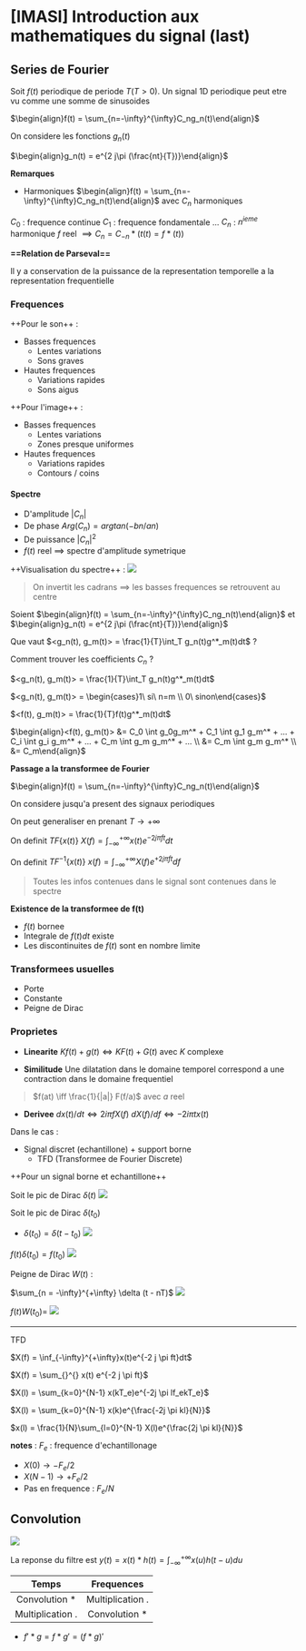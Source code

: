 [IMASI] Introduction aux mathematiques du signal (last)
===

## Series de Fourier

Soit $f(t)$ periodique de periode $T (T > 0)$. Un signal 1D periodique peut etre vu comme une somme de sinusoides

$\begin{align}f(t) = \sum_{n=-\infty}^{\infty}C_ng_n(t)\end{align}$

On considere les fonctions $g_n(t)$

$\begin{align}g_n(t) = e^{2 j\pi (\frac{nt}{T})}\end{align}$

**Remarques**

- Harmoniques 
$\begin{align}f(t) = \sum_{n=-\infty}^{\infty}C_ng_n(t)\end{align}$ avec $C_n$ harmoniques

$C_0$ : frequence continue
$C_1$ : frequence fondamentale
...
$C_n$ : $n^{ieme}$ harmonique
$f$ reel $\implies C_n = C_{-n} * (t(t) = f*(t))$

**==Relation de Parseval==**

Il y a conservation de la puissance de la representation temporelle a la representation frequentielle

### Frequences

++Pour le son++ : 
- Basses frequences
    - Lentes variations
    - Sons graves
- Hautes frequences
    - Variations rapides
    - Sons aigus


++Pour l'image++ : 
- Basses frequences
    - Lentes variations
    - Zones presque uniformes
- Hautes frequences
    - Variations rapides
    - Contours / coins

#### Spectre

- D'amplitude $|C_n|$
- De phase $Arg(C_n) = argtan(-bn/an)$
- De puissance $|C_n|^2$
- $f(t)$ reel $\implies$ spectre d'amplitude symetrique

++Visualisation du spectre++ : 
![](https://i.imgur.com/RggLESi.png)

> On invertit les cadrans $\implies$ les basses frequences se retrouvent au centre
> 
Soient $\begin{align}f(t) = \sum_{n=-\infty}^{\infty}C_ng_n(t)\end{align}$ et $\begin{align}g_n(t) = e^{2 j\pi (\frac{nt}{T})}\end{align}$

Que vaut $<g_n(t), g_m(t)> = \frac{1}{T}\int_T g_n(t)g^*_m(t)dt$ ?

Comment trouver les coefficients $C_n$ ? 

$<g_n(t), g_m(t)> = \frac{1}{T}\int_T g_n(t)g^*_m(t)dt$

$<g_n(t), g_m(t)> = \begin{cases}1\ si\ n=m \\ 0\ sinon\end{cases}$

$<f(t), g_m(t)> = \frac{1}{T}f(t)g^*_m(t)dt$

$\begin{align}<f(t), g_m(t)> &= C_0 \int g_0g_m^* + C_1 \int g_1 g_m^* + ... + C_i \int g_i g_m^* + ... + C_m \int g_m g_m^* + ... \\ &= C_m \int g_m g_m^* \\ &= C_m\end{align}$

**Passage a la transformee de Fourier**

$\begin{align}f(t) = \sum_{n=-\infty}^{\infty}C_ng_n(t)\end{align}$

On considere jusqu'a present des signaux periodiques

On peut generaliser en prenant $T \to +\infty$

On definit $TF\{x(t)\}$
$X(f) = \int_{-\infty}^{+\infty} x(t)e^{-2j \pi ft}dt$

On definit $TF^{-1}\{x(t)\}$
$x(f) = \int_{-\infty}^{+\infty} X(f)e^{+2j \pi ft}df$

> Toutes les infos contenues dans le signal sont contenues dans le spectre
> 
**Existence de la transformee de f(t)**
- $f(t)$ bornee
- Integrale de $f(t)dt$ existe
- Les discontinuites de $f(t)$ sont en nombre limite

### Transformees usuelles

- Porte
- Constante
- Peigne de Dirac

### Proprietes

- **Linearite**
$Kf(t) + g(t) \iff K F(t) + G(t)$ avec $K$ complexe

- **Similitude**
Une dilatation dans le domaine temporel correspond a une contraction dans le domaine frequentiel
> $f(at) \iff \frac{1}{|a|} F(f/a)$ avec $a$ reel

- **Derivee**
$dx(t) / dt \iff 2 i \pi f X(f)$
$dX(f) / df \iff -2 i \pi t x(t)$

Dans le cas : 
- Signal discret (echantillone) + support borne
    - TFD (Transformee de Fourier Discrete)

++Pour un signal borne et echantillone++

Soit le pic de Dirac $\delta(t)$
![](https://i.imgur.com/0ZPraIy.png)

Soit le pic de Dirac $\delta(t_0)$
- $\delta(t_0) = \delta(t - t_0)$
![](https://i.imgur.com/uCHpKzS.png)

$f(t) \delta (t_0) = f(t_0)$
![](https://i.imgur.com/SizIglg.png)


Peigne de Dirac $W(t)$ : 

$\sum_{n = -\infty}^{+\infty} \delta (t - nT)$
![](https://i.imgur.com/ZeZ2dGk.png)

$f(t) W(t_0) =$
![](https://i.imgur.com/IBl6bW2.png)


---
TFD

$X(f) = \inf_{-\infty}^{+\infty}x(t)e^{-2 j \pi ft}dt$

$X(f) = \sum_{}^{} x(t) e^{-2 j \pi ft}$

$X(l) = \sum_{k=0}^{N-1} x(kT_e)e^{-2j \pi lf_ekT_e}$

$X(l) = \sum_{k=0}^{N-1} x(k)e^{\frac{-2j \pi kl}{N}}$

$x(l) = \frac{1}{N}\sum_{l=0}^{N-1} X(l)e^{\frac{2j \pi kl}{N}}$

**notes** : 
$F_e$ : frequence d'echantillonage
- $X(0) \to -F_e / 2$
- $X(N-1) \to +F_e / 2$
- Pas en frequence : $F_e / N$

## Convolution

![](https://i.imgur.com/sAQrV07.png)


La reponse du filtre est $y(t) = x(t) * h(t) = \int_{-\infty}^{+\infty} x(u) h(t-u)du$

|Temps|Frequences|
|:--:|:--:|
|Convolution \*| Multiplication .|
|Multiplication .|Convolution \*|

- $f'*g = f *g' = (f * g)'$